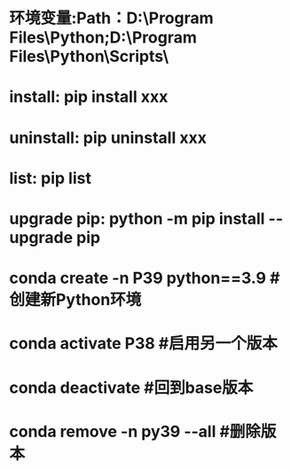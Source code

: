 # 环境变量:Path：D:\Program Files\Python\;D:\Program Files\Python\Scripts\
# install: pip install xxx
# uninstall: pip uninstall xxx
# list: pip list
# upgrade pip: python -m pip install --upgrade pip
# conda create -n P39 python==3.9 #创建新Python环境
# conda activate P38 #启用另一个版本
# conda deactivate #回到base版本
# conda remove -n py39 --all #删除版本